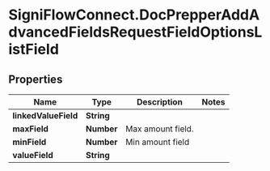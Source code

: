 # SigniFlowConnect.DocPrepperAddAdvancedFieldsRequestFieldOptionsListField

## Properties

Name | Type | Description | Notes
------------ | ------------- | ------------- | -------------
**linkedValueField** | **String** |  | 
**maxField** | **Number** | Max amount field. | 
**minField** | **Number** | Min amount field | 
**valueField** | **String** |  | 


